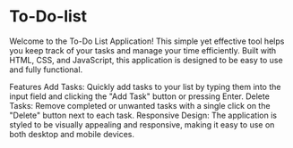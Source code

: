# To-Do-list

Welcome to the To-Do List Application! This simple yet effective tool helps you keep track of your tasks and manage your time efficiently. Built with HTML, CSS, and JavaScript, this application is designed to be easy to use and fully functional.

Features
Add Tasks: Quickly add tasks to your list by typing them into the input field and clicking the "Add Task" button or pressing Enter.
Delete Tasks: Remove completed or unwanted tasks with a single click on the "Delete" button next to each task.
Responsive Design: The application is styled to be visually appealing and responsive, making it easy to use on both desktop and mobile devices.
